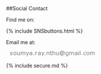 ##Social Contact


Find me on:

{% include SNSbuttons.html %}

Email me at:

<span style="margin-left:10px">![contact me](/images/soumya.ray.nthu.png)</span>

{% include secure.md %}
